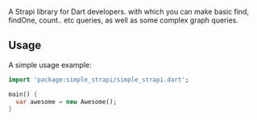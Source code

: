 A Strapi library for Dart developers. with which you can make basic find, findOne, count.. etc queries, as well as some complex graph queries.


## Usage

A simple usage example:

```dart
import 'package:simple_strapi/simple_strapi.dart';

main() {
  var awesome = new Awesome();
}
```

